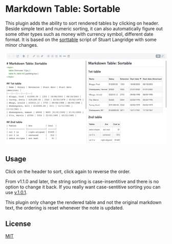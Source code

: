 # Markdown Table: Sortable

This plugin adds the ability to sort rendered tables by clicking on header.
Beside simple text and numeric sorting, it can also automatically figure out some other types such as money with currency symbol, different date format.
It is based on the [sorttable](https://www.kryogenix.org/code/browser/sorttable/) script of Stuart Langridge with some minor changes.

![Preview](https://raw.githubusercontent.com/hieuthi/joplin-plugin-markdown-table-sortable/main/docs/preview.png)

## Usage

Click on the header to sort, click again to reverse the order.

From v1.1.0 and later, the string sorting is case-insentitive and there is no option to change it back.
If you really want case-sentitive sorting you can use [v.1.0.1](https://github.com/hieuthi/joplin-plugin-markdown-table-sortable/releases/tag/v1.0.1).

This plugin only change the rendered table and not the original markdown text, the ordering is reset whenever the note is updated.

## License
[MIT](https://raw.githubusercontent.com/hieuthi/joplin-plugin-markdown-table-sortable/main/LICENSE)